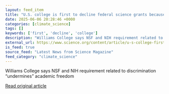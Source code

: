 ```yaml
---
layout: feed_item
title: "U.S. college is first to decline federal science grants because of new DEI language"
date: 2025-06-06 20:28:46 +0000
categories: [climate_science]
tags: []
keywords: ['first', 'decline', 'college']
description: "Williams College says NSF and NIH requirement related to discrimination “undermines” academic freedom"
external_url: https://www.science.org/content/article/u-s-college-first-decline-federal-science-grants-because-new-dei-language
is_feed: true
source_feed: "Latest News from Science Magazine"
feed_category: "climate_science"
---
```


Williams College says NSF and NIH requirement related to discrimination “undermines” academic freedom

[Read original article](https://www.science.org/content/article/u-s-college-first-decline-federal-science-grants-because-new-dei-language)
